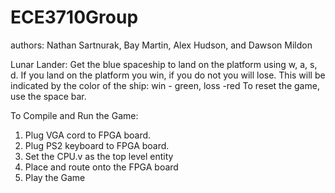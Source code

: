 # ECE3710Group
authors: Nathan Sartnurak, Bay Martin, Alex Hudson, and Dawson Mildon 

Lunar Lander: 
Get the blue spaceship to land on the platform using w, a, s, d. 
If you land on the platform you win, if you do not you will lose. 
This will be indicated by the color of the ship: win - green, loss -red 
To reset the game, use the space bar. 

To Compile and Run the Game: 
1. Plug VGA cord to FPGA board. 
2. Plug PS2 keyboard to FPGA board. 
3. Set the CPU.v as the top level entity 
4. Place and route onto the FPGA board
5. Play the Game




